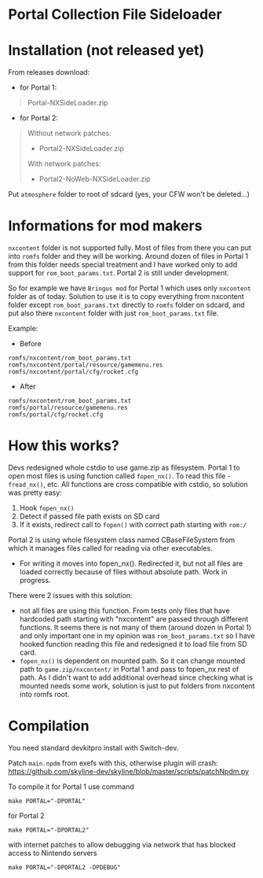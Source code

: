 

# Portal Collection File Sideloader

# Installation (not released yet) 
From releases download:
- for Portal 1:
> Portal-NXSideLoader.zip
- for Portal 2:
>Without network patches:
> - Portal2-NXSideLoader.zip
>
> With network patches:
> - Portal2-NoWeb-NXSideLoader.zip

Put `atmosphere` folder to root of sdcard (yes, your CFW won't be deleted...)

# Informations for mod makers

`nxcontent` folder is not supported fully. Most of files from there you can put into `romfs` folder and they will be working.
Around dozen of files in Portal 1 from this folder needs special treatment and I have worked only to add support for `rom_boot_params.txt`. Portal 2 is still under development. 

So for example we have `Bringus mod` for Portal 1 which uses only `nxcontent` folder as of today.
Solution to use it is to copy everything from nxcontent folder except `rom_boot_params.txt` directly to `romfs` folder on sdcard, and put also there `nxcontent` folder with just `rom_boot_params.txt` file.

Example:
- Before
```
romfs/nxcontent/rom_boot_params.txt
romfs/nxcontent/portal/resource/gamemenu.res
romfs/nxcontent/portal/cfg/rocket.cfg
```
- After
```
romfs/nxcontent/rom_boot_params.txt
romfs/portal/resource/gamemenu.res
romfs/portal/cfg/rocket.cfg
```

# How this works?

Devs redesigned whole cstdio to use game.zip as filesystem.
Portal 1 to open most files is using function called `fopen_nx()`. To read this file - `fread_nx()`, etc.
All functions are cross compatible with cstdio, so solution was pretty easy:
1. Hook `fopen_nx()`
2. Detect if passed file path exists on SD card
3. If it exists, redirect call to `fopen()` with correct path starting with `rom:/`

Portal 2 is using whole filesystem class named CBaseFileSystem from which it manages files called for reading via other executables. 
- For writing it moves into fopen_nx(). Redirected it, but not all files are loaded correctly because of files without absolute path.
Work in progress.

There were 2 issues with this solution:
- not all files are using this function. From tests only files that have hardcoded path starting with "nxcontent" are passed through different functions. It seems there is not many of them (around dozen in Portal 1) and only important one in my opinion was `rom_boot_params.txt` so I have hooked function reading this file and redesigned it to load file from SD card.
- `fopen_nx()` is dependent on mounted path. So it can change mounted path to `game.zip/nxcontent/` in Portal 1 and pass to fopen_nx rest of path. As I didn't want to add additional overhead since checking what is mounted needs some work, solution is just to put folders from nxcontent into romfs root. 

# Compilation

You need standard devkitpro install with Switch-dev.

Patch `main.npdm` from exefs with this, otherwise plugin will crash:
https://github.com/skyline-dev/skyline/blob/master/scripts/patchNpdm.py

To compile it for Portal 1 use command
```
make PORTAL="-DPORTAL"
```

for Portal 2
```
make PORTAL="-DPORTAL2"
```
with internet patches to allow debugging via network that has blocked access to Nintendo servers
```
make PORTAL="-DPORTAL2 -DPDEBUG"
```
